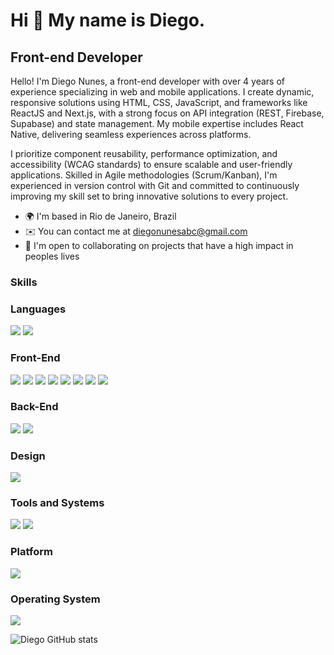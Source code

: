 
Hi 👋 My name is Diego.
==========================

Front-end Developer
-----------------------------

Hello! I'm Diego Nunes, a front-end developer with over 4 years of experience specializing in web and mobile applications. I create dynamic, responsive solutions using HTML, CSS, JavaScript, and frameworks like ReactJS and Next.js, with a strong focus on API integration (REST, Firebase, Supabase) and state management. My mobile expertise includes React Native, delivering seamless experiences across platforms.

I prioritize component reusability, performance optimization, and accessibility (WCAG standards) to ensure scalable and user-friendly applications. Skilled in Agile methodologies (Scrum/Kanban), I'm experienced in version control with Git and committed to continuously improving my skill set to bring innovative solutions to every project.

* 🌍  I'm based in Rio de Janeiro, Brazil
* ✉️  You can contact me at [diegonunesabc@gmail.com](mailto:diegonunesabc@gmail.com)
* 🤝  I'm open to collaborating on projects that have a high impact in peoples lives

### Skills

<p align="left">

### Languages
<img src="https://img.shields.io/badge/JavaScript-323330?style=for-the-badge&logo=javascript&logoColor=F7DF1E"/> <img src="https://img.shields.io/badge/TypeScript-007ACC?style=for-the-badge&logo=typescript&logoColor=white"/>

### Front-End
<img src="https://img.shields.io/badge/HTML5-E34F26?style=for-the-badge&logo=html5&logoColor=white"/> <img src="https://img.shields.io/badge/CSS3-1572B6?style=for-the-badge&logo=css3&logoColor=white"/> <img src="https://img.shields.io/badge/Sass-CC6699?style=for-the-badge&logo=sass&logoColor=white"/> <img src="https://img.shields.io/badge/React-20232A?style=for-the-badge&logo=react&logoColor=61DAFB"/> <img src="https://img.shields.io/badge/React_Native-20232A?style=for-the-badge&logo=react&logoColor=61DAFB"/> <img src="https://img.shields.io/badge/Vue.js-35495E?style=for-the-badge&logo=vue.js&logoColor=4FC08D"/> <img src="https://img.shields.io/badge/Tailwind_CSS-38B2AC?style=for-the-badge&logo=tailwind-css&logoColor=white"/> <img src="https://img.shields.io/badge/Bootstrap-563D7C?style=for-the-badge&logo=bootstrap&logoColor=white"/>

### Back-End
<img src="https://img.shields.io/badge/Node.js-43853D?style=for-the-badge&logo=node.js&logoColor=white"/> <img src="https://img.shields.io/badge/MySQL-00000F?style=for-the-badge&logo=mysql&logoColor=white"/>

### Design
<img src="https://img.shields.io/badge/Figma-F24E1E?style=for-the-badge&logo=figma&logoColor=white"/>

### Tools and Systems
<img src="https://img.shields.io/badge/GIT-E44C30?style=for-the-badge&logo=git&logoColor=white"/> <img src="https://img.shields.io/badge/Visual_Studio_Code-0078D4?style=for-the-badge&logo=visual%20studio%20code&logoColor=white"/>

### Platform
<img src="https://img.shields.io/badge/iOS-000000?style=for-the-badge&logo=ios&logoColor=white"/>

### Operating System
<img src="https://img.shields.io/badge/macOS-000000?style=for-the-badge&logo=apple&logoColor=white"/>

 ![Diego GitHub stats](https://github-readme-stats.vercel.app/api?username=DiegoNunes05&show_icons=true&theme=radical)
